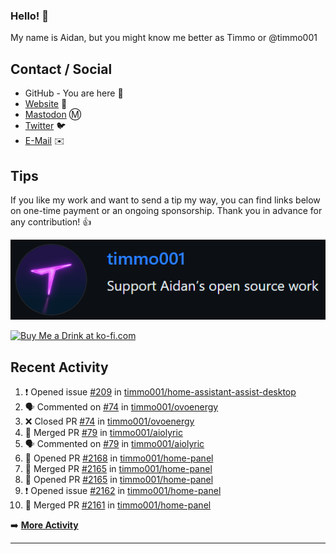 ### Hello! 👋

My name is Aidan, but you might know me better as Timmo or @timmo001

## Contact / Social

- GitHub - You are here 👋
- [Website](https://timmo.dev) 📙
- <a href="https://fosstodon.org/@timmo" rel="me" target="_blank">Mastodon</a> Ⓜ️
- [Twitter](https://twitter.com/timmo001) 🐦
- [E-Mail](mailto:aidan@timmo.dev) ✉️

## Tips

If you like my work and want to send a tip my way, you can find links below on one-time payment or an ongoing sponsorship. Thank you in advance for any contribution! 👍

[![GitHub Sponsor][sponsor-badge]][sponsor]

<a href="https://ko-fi.com/M4M6YNVS" target="_blank"><img height="36" style="border:0px;height:36px;" src="https://cdn.ko-fi.com/cdn/kofi1.png?v=2" border="0" alt="Buy Me a Drink at ko-fi.com" /></a>

## Recent Activity

<!--START_SECTION:activity-->
1. ❗ Opened issue [#209](https://github.com/timmo001/home-assistant-assist-desktop/issues/209) in [timmo001/home-assistant-assist-desktop](https://github.com/timmo001/home-assistant-assist-desktop)
2. 🗣 Commented on [#74](https://github.com/timmo001/ovoenergy/issues/74) in [timmo001/ovoenergy](https://github.com/timmo001/ovoenergy)
3. ❌ Closed PR [#74](https://github.com/timmo001/ovoenergy/pull/74) in [timmo001/ovoenergy](https://github.com/timmo001/ovoenergy)
4. 🎉 Merged PR [#79](https://github.com/timmo001/aiolyric/pull/79) in [timmo001/aiolyric](https://github.com/timmo001/aiolyric)
5. 🗣 Commented on [#79](https://github.com/timmo001/aiolyric/issues/79) in [timmo001/aiolyric](https://github.com/timmo001/aiolyric)
6. 💪 Opened PR [#2168](https://github.com/timmo001/home-panel/pull/2168) in [timmo001/home-panel](https://github.com/timmo001/home-panel)
7. 🎉 Merged PR [#2165](https://github.com/timmo001/home-panel/pull/2165) in [timmo001/home-panel](https://github.com/timmo001/home-panel)
8. 💪 Opened PR [#2165](https://github.com/timmo001/home-panel/pull/2165) in [timmo001/home-panel](https://github.com/timmo001/home-panel)
9. ❗️ Opened issue [#2162](https://github.com/timmo001/home-panel/issues/2162) in [timmo001/home-panel](https://github.com/timmo001/home-panel)
10. 🎉 Merged PR [#2161](https://github.com/timmo001/home-panel/pull/2161) in [timmo001/home-panel](https://github.com/timmo001/home-panel)
<!--END_SECTION:activity-->

➡️  **[More Activity](/RECENT-ACTIVITY.md)**

---

[sponsor-badge]: https://github.com/timmo001/timmo001/blob/master/sponsor.png?raw=true
[sponsor]: https://github.com/sponsors/timmo001?o=esc
